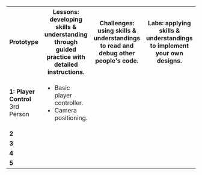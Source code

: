 <table>
  <tr>
    <th>Prototype</th>
    <th><b>Lessons:</b> developing skills & understanding through guided practice with detailed instructions.</th>
    <th><b>Challenges:</b> using skills & understandings to read and debug other people's code.</th>
    <th><b>Labs:</b> applying skills & understandings to implement your own designs.</th>
  </tr>
  <tr>
    <td><b>1: Player Control</b><br>3rd Person</td>
    <td>
      <ul>
        <li>
          Basic player controller.
        <li>
          Camera positioning.
    </td>
  </tr>
  <tr>
    <td><b>2</b></td>
  </tr>
  <tr>
    <td><b>3</b></td>
  </tr>
  <tr>
   <td><b>4</b></td>
  </tr>
  <tr>
   <td><b>5</b></td>
  </tr>
</table>
  
